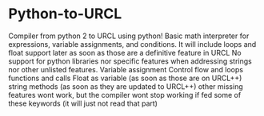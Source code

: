 # Python-to-URCL
Compiler from python 2 to URCL using python!
Basic math interpreter for expressions, variable assignments, and conditions. It will include loops and float support later as soon as those are a definitive feature in URCL
No support for python libraries nor specific features when addressing strings nor other unlisted features.
Variable assignment
Control flow and loops
functions and calls
Float as variable (as soon as those are on URCL++)
string methods (as soon as they are updated to URCL++)
other missing features wont work, but the compiler wont stop working if fed some of these keywords (it will just not read that part)
